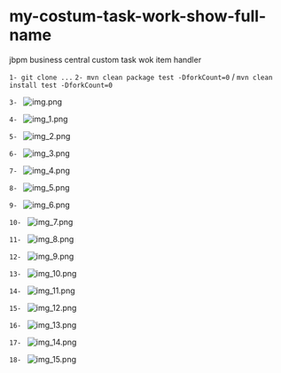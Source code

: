 # my-costum-task-work-show-full-name
jbpm business central custom task wok item handler 


`1- git clone ...`
`2- mvn clean package test -DforkCount=0` / `mvn clean install test -DforkCount=0`

`3- ` ![img.png](mycustomtaskshowfullname%2Fss%2Fimg.png) 

`4- ` ![img_1.png](mycustomtaskshowfullname%2Fss%2Fimg_1.png) 

`5- ` ![img_2.png](mycustomtaskshowfullname%2Fss%2Fimg_2.png) 

`6- ` ![img_3.png](mycustomtaskshowfullname%2Fss%2Fimg_3.png) 

`7- ` ![img_4.png](mycustomtaskshowfullname%2Fss%2Fimg_4.png) 

`8- ` ![img_5.png](mycustomtaskshowfullname%2Fss%2Fimg_5.png) 

`9- ` ![img_6.png](mycustomtaskshowfullname%2Fss%2Fimg_6.png) 

`10- ` ![img_7.png](mycustomtaskshowfullname%2Fss%2Fimg_7.png) 

`11- ` ![img_8.png](mycustomtaskshowfullname%2Fss%2Fimg_8.png) 

`12- ` ![img_9.png](mycustomtaskshowfullname%2Fss%2Fimg_9.png) 

`13- ` ![img_10.png](mycustomtaskshowfullname%2Fss%2Fimg_10.png) 

`14- ` ![img_11.png](mycustomtaskshowfullname%2Fss%2Fimg_11.png) 

`15- ` ![img_12.png](mycustomtaskshowfullname%2Fss%2Fimg_12.png) 

`16- ` ![img_13.png](mycustomtaskshowfullname%2Fss%2Fimg_13.png) 

`17- ` ![img_14.png](mycustomtaskshowfullname%2Fss%2Fimg_14.png) 

`18- ` ![img_15.png](mycustomtaskshowfullname%2Fss%2Fimg_15.png) 

